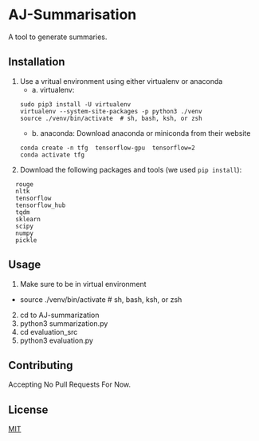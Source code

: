 # AJ-Summarisation

A tool to generate summaries.

## Installation

1. Use a vritual environment using either virtualenv or anaconda
   - a. virtualenv:
    ```
    sudo pip3 install -U virtualenv
    virtualenv --system-site-packages -p python3 ./venv
    source ./venv/bin/activate  # sh, bash, ksh, or zsh
    ```
   - b. anaconda:
    Download anaconda or miniconda from their website
    ```
    conda create -n tfg  tensorflow-gpu  tensorflow=2
    conda activate tfg
    ```
2. Download the following packages and tools (we used `pip install`):
```
  rouge
  nltk
  tensorflow
  tensorflow_hub
  tqdm
  sklearn
  scipy
  numpy
  pickle
```

## Usage

1. Make sure to be in virtual environment
  - source ./venv/bin/activate  # sh, bash, ksh, or zsh
2. cd to AJ-summarization
3. python3 summarization.py
4. cd evaluation_src
5. python3 evaluation.py

## Contributing

Accepting No Pull Requests For Now.

## License
[MIT](https://choosealicense.com/licenses/mit/)